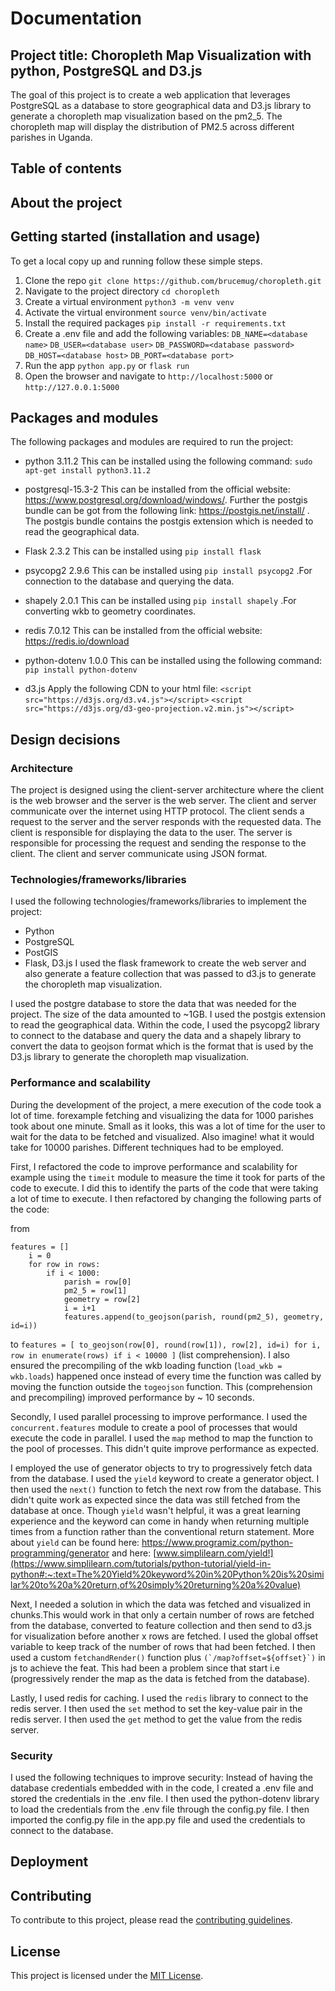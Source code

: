 # Documentation
## Project title: Choropleth Map Visualization with python, PostgreSQL and D3.js

The goal of this project is to create a web application that leverages PostgreSQL as a database to store geographical data and D3.js library to generate a choropleth map visualization based on the pm2_5. The choropleth map will display the distribution of PM2.5 across different parishes in Uganda.

## Table of contents

## About the project



## Getting started (installation and usage)
To get a local copy up and running follow these simple steps.
1. Clone the repo
```git clone https://github.com/brucemug/choropleth.git```
2. Navigate to the project directory
```cd choropleth```
3. Create a virtual environment
```python3 -m venv venv```
4. Activate the virtual environment
```source venv/bin/activate```
5. Install the required packages
```pip install -r requirements.txt```
6. Create a .env file and add the following variables:
```DB_NAME=<database name>```
```DB_USER=<database user>```
```DB_PASSWORD=<database password>```
```DB_HOST=<database host>```
```DB_PORT=<database port>```
7. Run the app
```python app.py``` or ```flask run```
8. Open the browser and navigate to ```http://localhost:5000``` or ```http://127.0.0.1:5000```


## Packages and modules
The following packages and modules are required to run the project:
- python 3.11.2
This can be installed using the following command:
```sudo apt-get install python3.11.2```

- postgresql-15.3-2
This can be installed from the official website: https://www.postgresql.org/download/windows/. Further the postgis bundle can be got from the following link: https://postgis.net/install/ . The postgis bundle contains the postgis extension which is needed to read the geographical data.

- Flask 2.3.2
This can be installed using ```pip install flask```

- psycopg2 2.9.6
This can be installed using ```pip install psycopg2``` .For connection to the database and querying the data.

- shapely 2.0.1
This can be installed using ```pip install shapely``` .For converting wkb to geometry coordinates.

- redis 7.0.12
This can be installed from the official website: https://redis.io/download

- python-dotenv 1.0.0
This can be installed using the following command:
```pip install python-dotenv```

- d3.js
Apply the following CDN to your html file:
```<script src="https://d3js.org/d3.v4.js"></script>```
```<script src="https://d3js.org/d3-geo-projection.v2.min.js"></script>```




## Design decisions
### Architecture
The project is designed using the client-server architecture where the client is the web browser and the server is the web server. The client and server communicate over the internet using HTTP protocol. The client sends a request to the server and the server responds with the requested data. The client is responsible for displaying the data to the user. The server is responsible for processing the request and sending the response to the client. The client and server communicate using JSON format.



### Technologies/frameworks/libraries
I used the following technologies/frameworks/libraries to implement the project:
- Python
- PostgreSQL
- PostGIS
- Flask, D3.js
I used the flask framework to create the web server and also generate a feature collection that was passed to d3.js to generate the choropleth map visualization.


I used the postgre database to store the data that was needed for the project. The size of the data amounted to ~1GB. I used the postgis extension to read the geographical data. Within the code, I used the psycopg2 library to connect to the database and query the data and a shapely library to convert the data to geojson format which is the format that is used by the D3.js library to generate the choropleth map visualization.


### Performance and scalability
During the development of the project, a mere execution of the code took a lot of time. forexample fetching and visualizing the data for 1000 parishes took about one minute. Small as it looks, this was a lot of time for the user to wait for the data to be fetched and visualized. Also imagine! what it would take for 10000 parishes.
Different techniques had to be employed.


First, I refactored the code to improve performance and scalability for example using the ```timeit``` module to measure the time it took for parts of the code to execute. I did this to identify the parts of the code that were taking a lot of time to execute. I then refactored by changing the following parts of the code:

from 
```
features = []
    i = 0
    for row in rows:
        if i < 1000:
            parish = row[0]
            pm2_5 = row[1]
            geometry = row[2]
            i = i+1
            features.append(to_geojson(parish, round(pm2_5), geometry, id=i))
```

to 
```features = [ to_geojson(row[0], round(row[1]), row[2], id=i) for i, row in enumerate(rows) if i < 10000 ]``` (list comprehension).
I also ensured the precompiling of the wkb loading function (```load_wkb = wkb.loads```) happened once instead of every time the function was called by moving the function outside the ```togeojson``` function.
This (comprehension and precompiling) improved performance by ~ 10 seconds.


Secondly, I used parallel processing to improve performance. I used the ```concurrent.features``` module to create a pool of processes that would execute the code in parallel. I used the ```map``` method to map the function to the pool of processes. This didn't quite improve performance as expected.

I employed the use of generator objects to try to progressively fetch data from the database. I used the ```yield``` keyword to create a generator object. I then used the ```next()``` function to fetch the next row from the database. This didn't quite work as expected since the data was still fetched from the database at once. 
Though ```yield```  wasn't helpful, it was a great learning experience and the keyword can come in handy when returning multiple times from a function rather than the conventional return statement.
More about ```yield``` can be found here: https://www.programiz.com/python-programming/generator and here: [www.simplilearn.com/yield!](https://www.simplilearn.com/tutorials/python-tutorial/yield-in-python#:~:text=The%20Yield%20keyword%20in%20Python%20is%20similar%20to%20a%20return,of%20simply%20returning%20a%20value)

Next, I needed a solution in which the data was fetched and visualized in chunks.This would work in that only a certain number of rows are fetched from the database, converted to feature collection and then send to d3.js for visualization before another x rows are fetched. I used the global offset variable to keep track of the number of rows that had been fetched. I then used a custom ```fetchandRender()``` function plus ```(`/map?offset=${offset}`)``` in js to achieve the feat. This had been a problem since that start i.e (progressively render the map as the data is fetched from the database).

Lastly, I used redis for caching. I used the ```redis``` library to connect to the redis server. I then used the ```set``` method to set the key-value pair in the redis server. I then used the ```get``` method to get the value from the redis server.


### Security
I used the following techniques to improve security: Instead of having the database credentials embedded with in the code, I created a .env file and stored the credentials in the .env file. I then used the python-dotenv library to load the credentials from the .env file through the config.py file. I then imported the config.py file in the app.py file and used the credentials to connect to the database.


## Deployment

## Contributing
To contribute to this project, please read the [contributing guidelines](CONTRIBUTING.md).

## License
This project is licensed under the [MIT License](LICENSE).